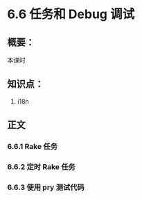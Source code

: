 # 6.6 任务和 Debug 调试

## 概要：

本课时

## 知识点：

1. i18n

## 正文

### 6.6.1 Rake 任务

### 6.6.2 定时 Rake 任务

### 6.6.3 使用 pry 测试代码